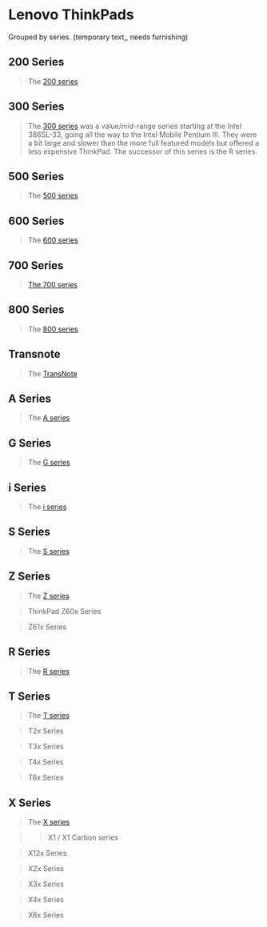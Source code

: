<!-- TITLE: Lenovo -->
<!-- SUBTITLE: An index of Lenovo manufactured ThinkPads -->

# Lenovo ThinkPads
Grouped by series. (temporary text,, needs furnishing)

## 200 Series
> The [200 series](../wiki/think-pads/ibm/200-series)
## 300 Series
> The [300 series](../wiki/think-pads/ibm/300-series)  was a value/mid-range series starting at the Intel 386SL-33, going all the way to the Intel Mobile Pentium III. They were a bit large and slower than the more full featured models but offered a less expensive ThinkPad. The successor of this series is the R series.

## 500 Series
> The [500 series](../wiki/think-pads/ibm/500-series)
## 600 Series
> The [600 series](../wiki/think-pads/ibm/600-series)
## 700 Series
> [The 700 series](../wiki/think-pads/ibm/700-series)
## 800 Series
> The [800 series](../wiki/think-pads/ibm/800-series)
## Transnote
> The [TransNote](../wiki/think-pads/ibm/trans-note)
## A Series
> The [A series](../wiki/think-pads/ibm/a-series)
## G Series
> The [G series](../wiki/think-pads/ibm/g-series)
## i Series
> The [i series](../wiki/think-pads/ibm/i-series)
## S Series
> The [S series](../wiki/think-pads/ibm/s-series)
## Z Series
> The [Z series](../wiki/think-pads/ibm/z-series)


> ThinkPad Z60x Series

> Z61x Series

##  R Series
> The [R series](../wiki/think-pads/ibm/r-series)
## T Series
> The [T series](../wiki/think-pads/ibm/t-series)

 > T2x Series

> T3x Series

> T4x Series

> T6x Series

## X Series
> The [X series](../wiki/think-pads/ibm/x-series)
 
> > X1 / X1 Carbon series

> X12x Series

> X2x Series

> X3x Series

> X4x Series

> X6x Series